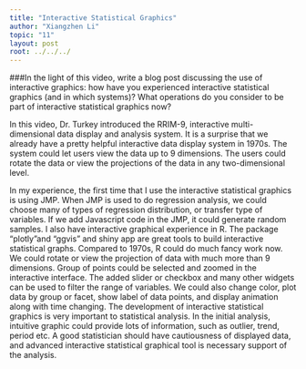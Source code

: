 ```yaml
---
title: "Interactive Statistical Graphics"
author: "Xiangzhen Li"
topic: "11"
layout: post
root: ../../../
---
```



###In the light of this video, write a blog post discussing the use of interactive graphics: how have you experienced interactive statistical graphics (and in which systems)? What operations do you consider to be part of interactive statistical graphics now? 


In this video, Dr. Turkey introduced the RRIM-9, interactive multi-dimensional data display and analysis system. It is a surprise that we already have a pretty helpful interactive data display system in 1970s. The system could let users view the data up to 9 dimensions. The users could rotate the data or view the projections of the data in any two-dimensional level. 

In my experience, the first time that I use the interactive statistical graphics is using JMP. When JMP is used to do regression analysis, we could choose many of types of regression distribution, or transfer type of variables. If we add Javascript code in the JMP, it could generate random samples. I also have interactive graphical experience in R. The package “plotly”and “ggvis” and shiny app are great tools to build interactive statistical graphs. Compared to 1970s, R could do much fancy work now. We could rotate or view the projection of data with much more than 9 dimensions. Group of points could be selected and zoomed in the interactive interface. The added slider or checkbox and many other widgets can be used to filter the range of variables. We could also change color, plot data by group or facet, show label of data points, and display animation along with time changing. The development of interactive statistical graphics is very important to statistical analysis. In the initial analysis, intuitive graphic could provide lots of information, such as outlier, trend, period etc. A good statistician should have cautiousness of displayed data, and advanced interactive statistical graphical tool is necessary support of the analysis. 


